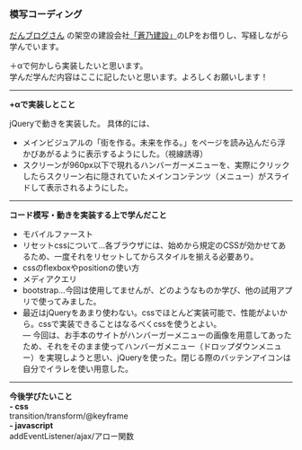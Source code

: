 ### 模写コーディング  

[だんブログさん](https://prog-anchor.com/trace/) の架空の建設会社[「蒼乃建設」](https://danblog.tokyo/)のLPをお借りし、写経しながら学んでいます。  

＋αで何かしら実装したいと思います。  
学んだ学んだ内容はここに記したいと思います。よろしくお願いします！  
  
    
      

----------------------------------------------------------------------------------------------------------------------------------------------------
**+αで実装しとこと**   

jQueryで動きを実装した。
具体的には、  
- メインビジュアルの「街を作る。未来を作る。」をページを読み込んだら浮かびあがるように表示するようにした。（視線誘導）  
- スクリーンが960px以下で現れるハンバーガーメニューを、実際にクリックしたらスクリーン右に隠されていたメインコンテンツ（メニュー）がスライドして表示されるようにした。  
  
  
  
 -----------------------------------------------------------------------------------------------------------------------------------------------------   
**コード模写・動きを実装する上で学んだこと** 
   
- モバイルファースト  
- リセットcssについて…各ブラウザには、始めから規定のCSSが効かせてあるため、一度それをリセットしてからスタイルを揃える必要あり。  
- cssのflexboxやpositionの使い方  
- メディアクエリ  
- bootstrap...今回は使用してませんが、どのようなものか学び、他の試用アプリで使ってみました。  
- 最近はjQueryをあまり使わない。cssでほとんど実装可能で、性能がよいから。cssで実装できることはなるべくcssを使うとよい。  
― 今回は、お手本のサイトがハンバーガーメニューの画像を用意してあったため、それをそのまま使ってハンバーガメニュー（ドロップダウンメニュー）を実現しようと思い、jQueryを使った。閉じる際のバッテンアイコンは自分でイラレを使い用意した。  
  
    


-------------------------------------------------------------------------------
**今後学びたいこと**  
**- css**  
transition/transform/@keyframe    
**- javascript**    
addEventListener/ajax/アロー関数    



